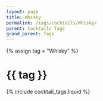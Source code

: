 ```yaml
---
layout: page
title: Whisky
permalink: /tags/cocktails/Whisky/
parent: Cocktails Tags
grand_parent: Tags
---
```

{% assign tag = "Whisky" %}
# {{ tag }}
{% include cocktail_tags.liquid %}